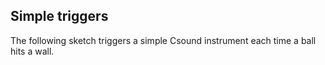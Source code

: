 
## Simple triggers

The following sketch triggers a simple Csound instrument each time a ball hits a wall.

[](/static_triggers/index.html ':include :type=iframe width=800px height=400px frameBorder=0 scrolling="no"')
